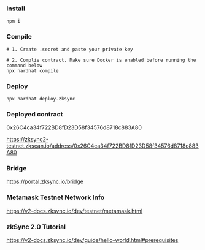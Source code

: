 ### Install

```shell
npm i
```

### Compile

```shell
# 1. Create .secret and paste your private key

# 2. Complie contract. Make sure Docker is enabled before running the command below
npx hardhat compile
```

### Deploy

```
npx hardhat deploy-zksync
```

### Deployed contract

0x26C4ca34f722BD8fD23D58f34576d8718c883A80

https://zksync2-testnet.zkscan.io/address/0x26C4ca34f722BD8fD23D58f34576d8718c883A80

### Bridge

https://portal.zksync.io/bridge

### Metamask Testnet Network Info

https://v2-docs.zksync.io/dev/testnet/metamask.html

### zkSync 2.0 Tutorial

https://v2-docs.zksync.io/dev/guide/hello-world.html#prerequisites
